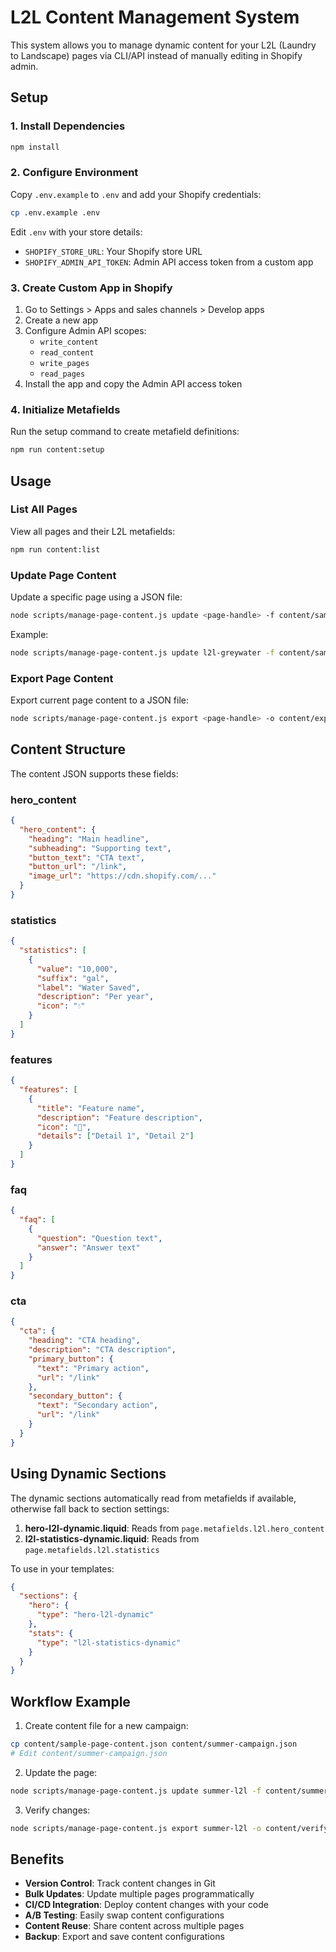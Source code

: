# L2L Content Management System

This system allows you to manage dynamic content for your L2L (Laundry to Landscape) pages via CLI/API instead of manually editing in Shopify admin.

## Setup

### 1. Install Dependencies
```bash
npm install
```

### 2. Configure Environment
Copy `.env.example` to `.env` and add your Shopify credentials:
```bash
cp .env.example .env
```

Edit `.env` with your store details:
- `SHOPIFY_STORE_URL`: Your Shopify store URL
- `SHOPIFY_ADMIN_API_TOKEN`: Admin API access token from a custom app

### 3. Create Custom App in Shopify

1. Go to Settings > Apps and sales channels > Develop apps
2. Create a new app
3. Configure Admin API scopes:
   - `write_content`
   - `read_content`
   - `write_pages`
   - `read_pages`
4. Install the app and copy the Admin API access token

### 4. Initialize Metafields
Run the setup command to create metafield definitions:
```bash
npm run content:setup
```

## Usage

### List All Pages
View all pages and their L2L metafields:
```bash
npm run content:list
```

### Update Page Content
Update a specific page using a JSON file:
```bash
node scripts/manage-page-content.js update <page-handle> -f content/sample-page-content.json
```

Example:
```bash
node scripts/manage-page-content.js update l2l-greywater -f content/sample-page-content.json
```

### Export Page Content
Export current page content to a JSON file:
```bash
node scripts/manage-page-content.js export <page-handle> -o content/exported.json
```

## Content Structure

The content JSON supports these fields:

### hero_content
```json
{
  "hero_content": {
    "heading": "Main headline",
    "subheading": "Supporting text",
    "button_text": "CTA text",
    "button_url": "/link",
    "image_url": "https://cdn.shopify.com/..."
  }
}
```

### statistics
```json
{
  "statistics": [
    {
      "value": "10,000",
      "suffix": "gal",
      "label": "Water Saved",
      "description": "Per year",
      "icon": "💧"
    }
  ]
}
```

### features
```json
{
  "features": [
    {
      "title": "Feature name",
      "description": "Feature description",
      "icon": "🔧",
      "details": ["Detail 1", "Detail 2"]
    }
  ]
}
```

### faq
```json
{
  "faq": [
    {
      "question": "Question text",
      "answer": "Answer text"
    }
  ]
}
```

### cta
```json
{
  "cta": {
    "heading": "CTA heading",
    "description": "CTA description",
    "primary_button": {
      "text": "Primary action",
      "url": "/link"
    },
    "secondary_button": {
      "text": "Secondary action",
      "url": "/link"
    }
  }
}
```

## Using Dynamic Sections

The dynamic sections automatically read from metafields if available, otherwise fall back to section settings:

1. **hero-l2l-dynamic.liquid**: Reads from `page.metafields.l2l.hero_content`
2. **l2l-statistics-dynamic.liquid**: Reads from `page.metafields.l2l.statistics`

To use in your templates:
```json
{
  "sections": {
    "hero": {
      "type": "hero-l2l-dynamic"
    },
    "stats": {
      "type": "l2l-statistics-dynamic"
    }
  }
}
```

## Workflow Example

1. Create content file for a new campaign:
```bash
cp content/sample-page-content.json content/summer-campaign.json
# Edit content/summer-campaign.json
```

2. Update the page:
```bash
node scripts/manage-page-content.js update summer-l2l -f content/summer-campaign.json
```

3. Verify changes:
```bash
node scripts/manage-page-content.js export summer-l2l -o content/verify.json
```

## Benefits

- **Version Control**: Track content changes in Git
- **Bulk Updates**: Update multiple pages programmatically
- **CI/CD Integration**: Deploy content changes with your code
- **A/B Testing**: Easily swap content configurations
- **Content Reuse**: Share content across multiple pages
- **Backup**: Export and save content configurations